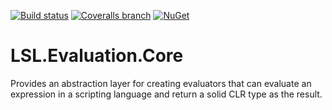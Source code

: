 [![Build status](https://img.shields.io/appveyor/ci/alunacjones/lsl-evaluation-core.svg)](https://ci.appveyor.com/project/alunacjones/lsl-evaluation-core)
[![Coveralls branch](https://img.shields.io/coverallsCoverage/github/alunacjones/LSL.Evaluation.Core)](https://coveralls.io/github/alunacjones/LSL.Evaluation.Core)
[![NuGet](https://img.shields.io/nuget/v/LSL.Evaluation.Core.svg)](https://www.nuget.org/packages/LSL.Evaluation.Core/)

# LSL.Evaluation.Core

Provides an abstraction layer for creating evaluators that can evaluate an expression in a scripting language and return a solid CLR type as the result.

